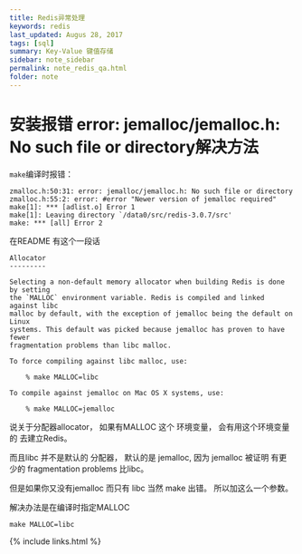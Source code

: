 ```yaml
---
title: Redis异常处理
keywords: redis 
last_updated: Augus 28, 2017
tags: [sql]
summary: Key-Value 键值存储 
sidebar: note_sidebar
permalink: note_redis_qa.html
folder: note 
---
```


# 安装报错 error: jemalloc/jemalloc.h: No such file or directory解决方法

`make`编译时报错：
```
zmalloc.h:50:31: error: jemalloc/jemalloc.h: No such file or directory
zmalloc.h:55:2: error: #error "Newer version of jemalloc required"
make[1]: *** [adlist.o] Error 1
make[1]: Leaving directory `/data0/src/redis-3.0.7/src'
make: *** [all] Error 2
```

在README 有这个一段话

```
Allocator  
---------  
 
Selecting a non-default memory allocator when building Redis is done by setting  
the `MALLOC` environment variable. Redis is compiled and linked against libc  
malloc by default, with the exception of jemalloc being the default on Linux  
systems. This default was picked because jemalloc has proven to have fewer  
fragmentation problems than libc malloc.  
 
To force compiling against libc malloc, use:  
 
    % make MALLOC=libc  
 
To compile against jemalloc on Mac OS X systems, use:  
 
    % make MALLOC=jemalloc
```

说关于分配器allocator， 如果有MALLOC  这个 环境变量， 会有用这个环境变量的 去建立Redis。

而且libc 并不是默认的 分配器， 默认的是 jemalloc, 因为 jemalloc 被证明 有更少的 fragmentation problems 比libc。

但是如果你又没有jemalloc 而只有 libc 当然 make 出错。 所以加这么一个参数。

解决办法是在编译时指定MALLOC

```
make MALLOC=libc
```

{% include links.html %}

